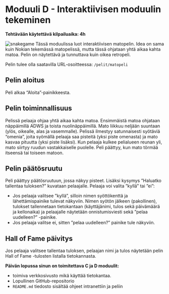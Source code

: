 # Moduuli D - Interaktiivisen moduulin tekeminen

**Tehtävään käytettävä kilpailuaika: 4h**

![snakegame](/module_D/snake.webp)
Tässä moduulissa luot interaktiivisen matopelin. Idea on sama kuin Nokian tekemässä matopelissä, mutta tässä ohjataan yhtä aikaa kahta matoa. Pelin on näytettävä ja tunnuttava kuin oikea retropeli.

Pelin tulee olla saatavilla URL-osoitteessa: `/pelit/matopeli`

## Pelin aloitus

Peli alkaa “Aloita”-painikkeesta.

## Pelin toiminnallisuus

Pelissä pelaaja ohjaa yhtä aikaa kahta matoa. Ensimmäistä matoa ohjataan näppäimillä ADWS ja toista nuolinäppäimillä. Mato liikkuu neljään suuntaan (ylös, oikealle, alas ja vasemmalle). Pelissä ilmestyy satunnaisesti syötäviä “omenia”, joita syömällä pelaaja saa pisteitä (yksi piste omenasta) ja mato kasvaa pituutta (yksi piste lisäksi). Kun pelaaja kulkee pelialueen reunan yli, mato siirtyy ruudun vastakkaiselle puolelle. Peli päättyy, kun mato törmää itseensä tai toiseen matoon.

## Pelin päätösruutu

Peli päättyy päätösruutuun, jossa näkyy pisteet.
Lisäksi kysymys ”Haluatko tallentaa tuloksen?” kuvataan pelaajalle. Pelaaja voi valita ”kyllä” tai ”ei”:

- Jos pelaaja valitsee ”kyllä”, silloin nimen syöttökenttä ja lähettämispainike tulevat näkyviin. Nimen syötön jälkeen (pakollinen), tulokset tallennetaan tietokantaan (käyttäjänimi, tulos sekä päivämäärä ja kellonaika) ja pelaajalle näytetään onnistumisviesti sekä ”pelaa uudelleen?” -painike.
- Jos pelaaja valitse ei, sitten ”pelaa uudelleen?” painike tule näkyviin.

## Hall of Fame päivitys

Jos pelaaja valitsee tallentaa tuloksen, pelaajan nimi ja tulos näytetään pelin Hall of Fame -tulosten listalla tietokannasta.

**Päivän lopussa sinun on toimitettava C ja D moduulit:**

- toimiva verkkosivusto mikä käyttää tietokantaa.
- Lopullinen GitHub-repositorio
- `README.md` tiedosto sisältää ohjeet intranettiin ja peliin
